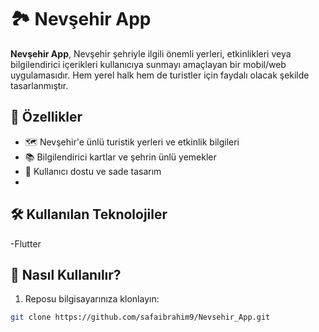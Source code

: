 # 🏞️ Nevşehir App

**Nevşehir App**, Nevşehir şehriyle ilgili önemli yerleri, etkinlikleri veya bilgilendirici içerikleri kullanıcıya sunmayı amaçlayan bir mobil/web uygulamasıdır. Hem yerel halk hem de turistler için faydalı olacak şekilde tasarlanmıştır.

## 🚀 Özellikler

- 🗺️ Nevşehir'e ünlü turistik yerleri ve etkinlik bilgileri
- 📚 Bilgilendirici kartlar ve şehrin ünlü yemekler
- 🎨 Kullanıcı dostu ve sade tasarım
- 

## 🛠️ Kullanılan Teknolojiler

-Flutter
## 🧭 Nasıl Kullanılır?

1. Reposu bilgisayarınıza klonlayın:

```bash
git clone https://github.com/safaibrahim9/Nevsehir_App.git
